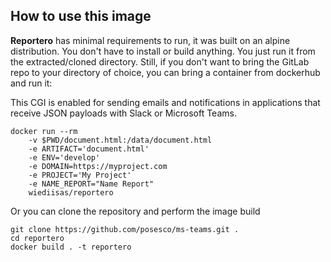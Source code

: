 ## How to use this image

**Reportero** has minimal requirements to run, it was built on an alpine distribution. You don't have to install or build anything. You just run it from the extracted/cloned directory. Still, if you don't want to bring the GitLab repo to your directory of choice, you can bring a container from dockerhub and run it:

This CGI is enabled for sending emails and notifications in applications that receive JSON payloads with Slack or Microsoft Teams.

```
docker run --rm 
    -v $PWD/document.html:/data/document.html 
    -e ARTIFACT='document.html' 
    -e ENV='develop' 
    -e DOMAIN=https://myproject.com 
    -e PROJECT='My Project' 
    -e NAME_REPORT="Name Report"
    wiediisas/reportero
```

Or you can clone the repository and perform the image build

```
git clone https://github.com/posesco/ms-teams.git .
cd reportero
docker build . -t reportero 
```